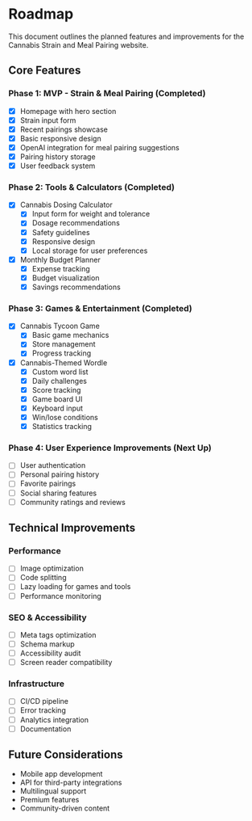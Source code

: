# Roadmap

This document outlines the planned features and improvements for the Cannabis Strain and Meal Pairing website.

## Core Features

### Phase 1: MVP - Strain & Meal Pairing (Completed)
- [x] Homepage with hero section
- [x] Strain input form
- [x] Recent pairings showcase
- [x] Basic responsive design
- [x] OpenAI integration for meal pairing suggestions
- [x] Pairing history storage
- [x] User feedback system

### Phase 2: Tools & Calculators (Completed)
- [x] Cannabis Dosing Calculator
  - [x] Input form for weight and tolerance
  - [x] Dosage recommendations
  - [x] Safety guidelines
  - [x] Responsive design
  - [x] Local storage for user preferences
- [x] Monthly Budget Planner
  - [x] Expense tracking
  - [x] Budget visualization
  - [x] Savings recommendations

### Phase 3: Games & Entertainment (Completed)
- [x] Cannabis Tycoon Game
  - [x] Basic game mechanics
  - [x] Store management
  - [x] Progress tracking
- [x] Cannabis-Themed Wordle
  - [x] Custom word list
  - [x] Daily challenges
  - [x] Score tracking
  - [x] Game board UI
  - [x] Keyboard input
  - [x] Win/lose conditions
  - [x] Statistics tracking

### Phase 4: User Experience Improvements (Next Up)
- [ ] User authentication
- [ ] Personal pairing history
- [ ] Favorite pairings
- [ ] Social sharing features
- [ ] Community ratings and reviews

## Technical Improvements

### Performance
- [ ] Image optimization
- [ ] Code splitting
- [ ] Lazy loading for games and tools
- [ ] Performance monitoring

### SEO & Accessibility
- [ ] Meta tags optimization
- [ ] Schema markup
- [ ] Accessibility audit
- [ ] Screen reader compatibility

### Infrastructure
- [ ] CI/CD pipeline
- [ ] Error tracking
- [ ] Analytics integration
- [ ] Documentation

## Future Considerations
- Mobile app development
- API for third-party integrations
- Multilingual support
- Premium features
- Community-driven content